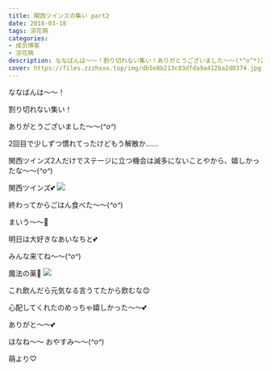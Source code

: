 ```yaml
---
title: 関西ツインズの集い part2
date: 2018-03-18
tags: 涼花萌
categories: 
- 成员博客
- 涼花萌
description: ななばんは〜〜！割り切れない集い！ありがとうございました〜〜(*^o^*)2回目で少しずつ慣れてったけどもう解散か……関西ツインズ2人だけでステージ...
cover: https://files.zzzhxxx.top/img/db5e8b213c83dfda9a412ba2d0374.jpg 
---
```







ななばんは〜〜！







割り切れない集い！

ありがとうございました〜〜(*^o^*)








2回目で少しずつ慣れてったけどもう解散か……





関西ツインズ2人だけでステージに立つ機会は滅多にないことやから、嬉しかったな〜〜(*^o^*)










関西ツインズ💕
![](https://files.zzzhxxx.top/img/db5e8b213c83dfda9a412ba2d0374.jpg)






終わってからごはん食べた〜〜(*^o^*)




まいう〜〜🍝










明日は大好きなあいなちと💕



みんな来てね〜〜(*^o^*)















魔法の薬💊
![](https://files.zzzhxxx.top/img/db5e8b213c83dfda9a412ba2d0374-01.jpg)





これ飲んだら元気なる言うてたから飲むな😊





心配してくれたのめっちゃ嬉しかった〜〜💕


ありがと〜〜💕










ほなね〜〜
おやすみ〜〜(*^o^*)




萌より♡


